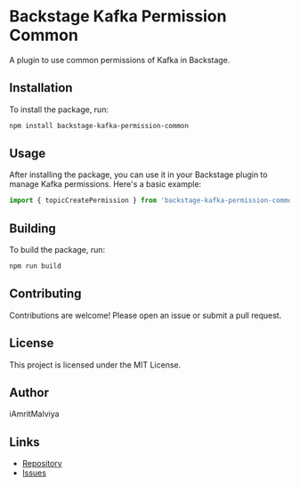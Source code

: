 # Backstage Kafka Permission Common

A plugin to use common permissions of Kafka in Backstage.

## Installation

To install the package, run:

```bash
npm install backstage-kafka-permission-common
```

## Usage

After installing the package, you can use it in your Backstage plugin to manage Kafka permissions. Here's a basic example:

```typescript
import { topicCreatePermission } from 'backstage-kafka-permission-common';

```

## Building

To build the package, run:

```bash
npm run build
```

## Contributing

Contributions are welcome! Please open an issue or submit a pull request.

## License

This project is licensed under the MIT License.

## Author

iAmritMalviya

## Links

- [Repository](https://github.com/iAmritMalviya/backstage-kafka-permission-common)
- [Issues](https://github.com/iAmritMalviya/backstage-kafka-permission-common/issues)
```
